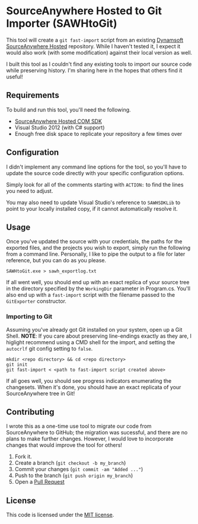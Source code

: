 SourceAnywhere Hosted to Git Importer (SAWHtoGit)
=================================================

This tool will create a `git fast-import` script from an existing [Dynamsoft SourceAnywhere Hosted](http://www.dynamsoft.com/Products/SourceAnywhere-Hosting-Version-Control-Source-Control.aspx) repository. While I haven't tested it, I expect it would also work (with some modification) against their local version as well.

I built this tool as I couldn't find any existing tools to import our source code while preserving history. I'm sharing here in the hopes that others find it useful!

Requirements
------------

To build and run this tool, you'll need the following.

* [SourceAnywhere Hosted COM SDK](http://www.dynamsoft.com/Downloads/SAWHosted_Download.aspx)
* Visual Studio 2012 (with C# support)
* Enough free disk space to replicate your repository a few times over

Configuration
-------------

I didn't implement any command line options for the tool, so you'll have to update the source code directly with your specific configuration options.

Simply look for all of the comments starting with `ACTION:` to find the lines you need to adjust.

You may also need to update Visual Studio's reference to `SAWHSDKLib` to point to your locally installed copy, if it cannot automatically resolve it.

Usage
-----

Once you've updated the source with your credentials, the paths for the exported files, and the projects you wish to export, simply run the following from a command line. Personally, I like to pipe the output to a file for later reference, but you can do as you please.

    SAWHtoGit.exe > sawh_exportlog.txt

If all went well, you should end up with an exact replica of your source tree in the directory specified by the `WorkingDir` parameter in Program.cs. You'll also end up with a `fast-import` script with the filename passed to the `GitExporter` constructor.

### Importing to Git

Assuming you've already got Git installed on your system, open up a Git Shell. **NOTE**: If you care about preserving line-endings exactly as they are, I higlight recommend using a CMD shell for the import, and setting the `autocrlf` git config setting to `false`.

    mkdir <repo directory> && cd <repo directory>
    git init
    git fast-import < <path to fast-import script created above>

If all goes well, you should see progress indicators enumerating the changesets. When it's done, you should have an exact replicata of your SourceAnywhere tree in Git!

Contributing
------------

I wrote this as a one-time use tool to migrate our code from SourceAnywhere to GitHub; the migration was sucessful, and there are no plans to make further changes. However, I would love to incorporate changes that would improve the tool for others!

1. Fork it.
2. Create a branch (`git checkout -b my_branch`)
3. Commit your changes (`git commit -am "Added ..."`)
4. Push to the branch (`git push origin my_branch`)
5. Open a [Pull Request][1]

License
-------

This code is licensed under the [MIT license](/LICENSE.TXT).


[1]: http://github.com/dpolivy/SAWHtoGit/pulls